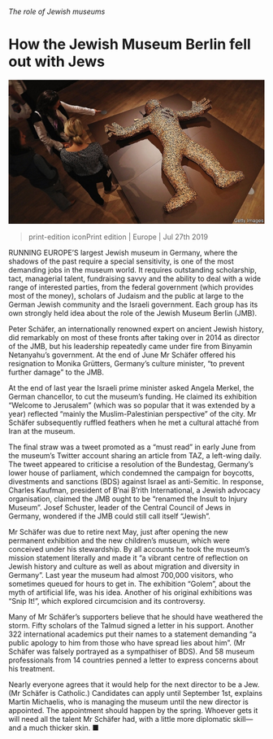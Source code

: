###### The role of Jewish museums

# How the Jewish Museum Berlin fell out with Jews 

![image](images/20190727_EUP004_0.jpg) 

> print-edition iconPrint edition | Europe | Jul 27th 2019 

RUNNING EUROPE’S largest Jewish museum in Germany, where the shadows of the past require a special sensitivity, is one of the most demanding jobs in the museum world. It requires outstanding scholarship, tact, managerial talent, fundraising savvy and the ability to deal with a wide range of interested parties, from the federal government (which provides most of the money), scholars of Judaism and the public at large to the German Jewish community and the Israeli government. Each group has its own strongly held idea about the role of the Jewish Museum Berlin (JMB). 

Peter Schäfer, an internationally renowned expert on ancient Jewish history, did remarkably on most of these fronts after taking over in 2014 as director of the JMB, but his leadership repeatedly came under fire from Binyamin Netanyahu’s government. At the end of June Mr Schäfer offered his resignation to Monika Grütters, Germany’s culture minister, “to prevent further damage” to the JMB. 

At the end of last year the Israeli prime minister asked Angela Merkel, the German chancellor, to cut the museum’s funding. He claimed its exhibition “Welcome to Jerusalem” (which was so popular that it was extended by a year) reflected “mainly the Muslim-Palestinian perspective” of the city. Mr Schäfer subsequently ruffled feathers when he met a cultural attaché from Iran at the museum. 

The final straw was a tweet promoted as a “must read” in early June from the museum’s Twitter account sharing an article from TAZ, a left-wing daily. The tweet appeared to criticise a resolution of the Bundestag, Germany’s lower house of parliament, which condemned the campaign for boycotts, divestments and sanctions (BDS) against Israel as anti-Semitic. In response, Charles Kaufman, president of B’nai B’rith International, a Jewish advocacy organisation, claimed the JMB ought to be “renamed the Insult to Injury Museum”. Josef Schuster, leader of the Central Council of Jews in Germany, wondered if the JMB could still call itself “Jewish”. 

Mr Schäfer was due to retire next May, just after opening the new permanent exhibition and the new children’s museum, which were conceived under his stewardship. By all accounts he took the museum’s mission statement literally and made it “a vibrant centre of reflection on Jewish history and culture as well as about migration and diversity in Germany”. Last year the museum had almost 700,000 visitors, who sometimes queued for hours to get in. The exhibition “Golem”, about the myth of artificial life, was his idea. Another of his original exhibitions was “Snip It!”, which explored circumcision and its controversy. 

Many of Mr Schäfer’s supporters believe that he should have weathered the storm. Fifty scholars of the Talmud signed a letter in his support. Another 322 international academics put their names to a statement demanding “a public apology to him from those who have spread lies about him”. (Mr Schäfer was falsely portrayed as a sympathiser of BDS). And 58 museum professionals from 14 countries penned a letter to express concerns about his treatment. 

Nearly everyone agrees that it would help for the next director to be a Jew. (Mr Schäfer is Catholic.) Candidates can apply until September 1st, explains Martin Michaelis, who is managing the museum until the new director is appointed. The appointment should happen by the spring. Whoever gets it will need all the talent Mr Schäfer had, with a little more diplomatic skill—and a much thicker skin. ■ 


